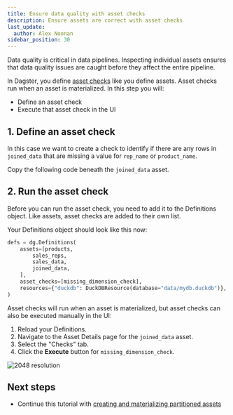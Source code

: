 ```yaml
---
title: Ensure data quality with asset checks
description: Ensure assets are correct with asset checks
last_update:
  author: Alex Noonan
sidebar_position: 30
---
```


Data quality is critical in data pipelines. Inspecting individual assets ensures that data quality issues are caught before they affect the entire pipeline.

In Dagster, you define [asset checks](/guides/test/asset-checks) like you define assets. Asset checks run when an asset is materialized. In this step you will:

- Define an asset check
- Execute that asset check in the UI

## 1. Define an asset check

In this case we want to create a check to identify if there are any rows in `joined_data` that are missing a value for `rep_name` or `product_name`. 

Copy the following code beneath the `joined_data` asset.

<CodeExample path="docs_snippets/docs_snippets/guides/tutorials/etl_tutorial/etl_tutorial/definitions.py" language="python" lineStart="134" lineEnd="150"/>

## 2. Run the asset check

Before you can run the asset check, you need to add it to the Definitions object. Like assets, asset checks are added to their own list.

Your Definitions object should look like this now:

```python
defs = dg.Definitions(
    assets=[products,
        sales_reps,
        sales_data,
        joined_data,
    ],
    asset_checks=[missing_dimension_check],
    resources={"duckdb": DuckDBResource(database="data/mydb.duckdb")},
)
```
Asset checks will run when an asset is materialized, but asset checks can also be executed manually in the UI:

1. Reload your Definitions.
2. Navigate to the Asset Details page for the `joined_data` asset.
3. Select the "Checks" tab.
4. Click the **Execute** button for `missing_dimension_check`.

  ![2048 resolution](/images/tutorial/etl-tutorial/asset-check.png)

## Next steps

- Continue this tutorial with [creating and materializing partitioned assets](/etl-pipeline-tutorial/create-and-materialize-partitioned-asset)